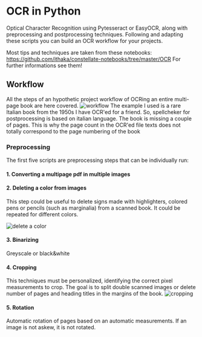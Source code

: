 # OCR in Python
Optical Character Recognition using Pytesseract or EasyOCR, along with preprocessing and postprocessing techniques. Following and adapting these scripts you can build an OCR workflow for your projects.

Most tips and techniques are taken from these notebooks: https://github.com/ithaka/constellate-notebooks/tree/master/OCR  For further informations see them!

## Workflow
All the steps of an hypothetic project workflow of OCRing an entire multi-page book are here covered.
![workflow](https://github.com/user-attachments/assets/eefd7b20-6f18-4122-a7e9-a0cb7f5bcba0)
The example I used is a rare Italian book from the 1950s I have OCR'ed for a friend. So, spellcheker for postprocessing is based on italian language. The book is missing a couple of pages. This is why the page count in the OCR'ed file texts does not totally correspond to the page numbering of the book

### Preprocessing
The first five scripts are preprocessing steps that can be individually run:

#### 1. Converting a multipage pdf in multiple images

#### 2. Deleting a color from images
This step could be useful to delete signs made with highlighters, colored pens or pencils (such as marginalia) from a scanned book. It could be repeated for different colors.

![delete a color](https://github.com/user-attachments/assets/46b1aa3b-54af-40fa-92ae-f0e46a045274)

#### 3. Binarizing
Greyscale or black&white

#### 4. Cropping
This techniques must be personalized, identifying the correct pixel measurements to crop. The goal is to split double scanned images or delete number of pages and heading titles in the margins of the book.
![cropping](https://github.com/user-attachments/assets/ad8de0a0-d5dc-4712-933b-589a82fd64af)
#### 5. Rotation
Automatic rotation of pages based on an automatic measurements. If an image is not askew, it is not rotated.
